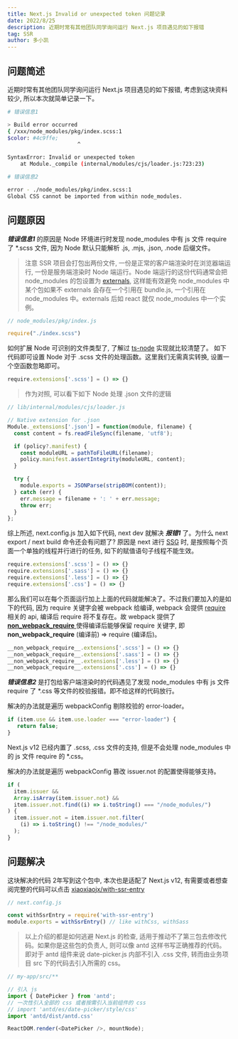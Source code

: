 ```yaml
---
title: Next.js Invalid or unexpected token 问题记录
date: 2022/8/25
description: 近期时常有其他团队同学询问运行 Next.js 项目遇见的如下报错
tag: SSR
author: 多小凯
---
```


## 问题简述
近期时常有其他团队同学询问运行 Next.js 项目遇见的如下报错, 考虑到这块资料较少, 所以本次就简单记录一下。
```bash
# 错误信息1

> Build error occurred
{ /xxx/node_modules/pkg/index.scss:1
$color: #4c9ffe;
                      ^

SyntaxError: Invalid or unexpected token
    at Module._compile (internal/modules/cjs/loader.js:723:23)
```
```bash
# 错误信息2

error - ./node_modules/pkg/index.scss:1
Global CSS cannot be imported from within node_modules.
```

## 问题原因
***错误信息1*** 的原因是 Node 环境进行时发现 node_modules 中有 js 文件 require 了 *.scss 文件, 因为 Node 默认只能解析 .js, .mjs, .json, .node 后缀文件。
> 注意 SSR 项目会打包出两份文件, 一份是正常的客户端渲染时在浏览器端运行, 一份是服务端渲染时 Node 端运行。Node 端运行的这份代码通常会把 node_modules 的包设置为 [externals](https://webpack.js.org/configuration/externals/), 这样能有效避免 node_modules 中某个包如果不 externals 会存在一个引用在 bundle.js, 一个引用在 node_modules 中。externals 后如 react 就仅 node_modules 中一个实例。
```js
// node_modules/pkg/index.js

require("./index.scss")
```
如何扩展 Node 可识别的文件类型了, 了解过 [ts-node](https://github.com/TypeStrong/ts-node) 实现就比较清楚了。 如下代码即可设置 Node 对于 .scss 文件的处理函数。这里我们无需真实转换, 设置一个空函数忽略即可。
```js
require.extensions['.scss'] = () => {}
```
> 作为对照, 可以看下如下 Node 处理 .json 文件的逻辑
```js
// lib/internal/modules/cjs/loader.js

// Native extension for .json
Module._extensions['.json'] = function(module, filename) {
  const content = fs.readFileSync(filename, 'utf8');

  if (policy?.manifest) {
    const moduleURL = pathToFileURL(filename);
    policy.manifest.assertIntegrity(moduleURL, content);
  }

  try {
    module.exports = JSONParse(stripBOM(content));
  } catch (err) {
    err.message = filename + ': ' + err.message;
    throw err;
  }
};
```

综上所述, next.config.js 加入如下代码, next dev 就解决 ***报错1*** 了。为什么 next export / next build 命令还会有问题了? 原因是 next 进行 [SSG](https://nextjs.org/docs/advanced-features/static-html-export) 时, 是按照每个页面一个单独的线程并行进行的任务, 如下的赋值语句子线程不能生效。
```js
require.extensions['.scss'] = () => {}
require.extensions['.sass'] = () => {}
require.extensions['.less'] = () => {}
require.extensions['.css'] = () => {}
```
那么我们可以在每个页面运行加上上面的代码就能解决了。不过我们要加入的是如下的代码, 因为 require 关键字会被 webpack 给编译, webpack 会提供 [require](https://webpack.js.org/api/module-methods/#requirecontext) 相关的 api, 编译后 require 将不复存在。故 webpack 提供了 [__non_webpack_require__ ](https://webpack.js.org/api/module-variables/#__non_webpack_require__-webpack-specific) 使得编译后能够保留 require 关键字, 即 __non_webpack_require__ (编译前) => require (编译后)。
```js
__non_webpack_require__.extensions['.scss'] = () => {}
__non_webpack_require__.extensions['.sass'] = () => {}
__non_webpack_require__.extensions['.less'] = () => {}
__non_webpack_require__.extensions['.css'] = () => {}
```
***错误信息2*** 是打包给客户端渲染时的代码遇见了发现 node_modules 中有 js 文件 require 了 *.css 等文件的校验报错。即不给这样的代码放行。

解决的办法就是遍历 webpackConfig 剔除校验的 error-loader。

```js
if (item.use && item.use.loader === "error-loader") {
   return false;
}
```

Next.js v12 已经内置了 .scss, .css 文件的支持, 但是不会处理 node_modules 中的 js 文件 require 的 *.css。

解决的办法就是遍历 webpackConfig 篡改 issuer.not 的配置使得能够支持。
```js
if (
  item.issuer &&
  Array.isArray(item.issuer.not) &&
  item.issuer.not.find((i) => i.toString() === "/node_modules/")
) {
  item.issuer.not = item.issuer.not.filter(
    (i) => i.toString() !== "/node_modules/"
  );
}
```

## 问题解决
这块解决的代码 2年写到这个包中, 本次也是适配了 Next.js v12, 有需要或者想查阅完整的代码可以点击 [xiaoxiaojx/with-ssr-entry](https://github.com/xiaoxiaojx/with-ssr-entry)
```js
// next.config.js

const withSsrEntry = require('with-ssr-entry')
module.exports = withSsrEntry() // like withCss, withSass
```
> 以上介绍的都是如何逃避 Next.js 的检查, 适用于推动不了第三包去修改代码。如果你是这些包的负责人, 则可以像 antd 这样书写正确推荐的代码。即对于 antd 组件来说 date-picker.js 内部不引入 .css 文件, 转而由业务项目 src 下的代码去引入所需的 css。
```js
// my-app/src/**

// 引入 js
import { DatePicker } from 'antd';
// 一次性引入全部的 css 或者按需引入当前组件的 css
// import 'antd/es/date-picker/style/css'
import 'antd/dist/antd.css'

ReactDOM.render(<DatePicker />, mountNode);
```
